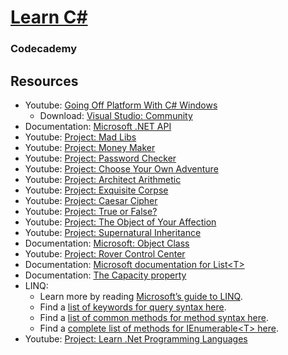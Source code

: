 # [Learn C#](https://www.codecademy.com/learn/learn-c-sharp)
### Codecademy

## Resources
* Youtube: [Going Off Platform With C# Windows](https://www.youtube.com/watch?v=rlgBGfHu6XA)
  * Download: [Visual Studio: Community](https://visualstudio.microsoft.com/downloads/)
* Documentation: [Microsoft .NET API](https://docs.microsoft.com/en-us/dotnet/api)
* Youtube: [Project: Mad Libs](https://www.youtube.com/watch?v=yVAxbEW9ej4)
* Youtube: [Project: Money Maker](https://www.youtube.com/watch?v=O6YGUo3HCfE)
* Youtube: [Project: Password Checker](https://www.youtube.com/watch?v=U_rcOw1aNHo)
* Youtube: [Project: Choose Your Own Adventure](https://www.youtube.com/watch?v=HeYCX8Yqc2M)
* Youtube: [Project: Architect Arithmetic](https://www.youtube.com/watch?v=a3NaiX0rUT8)
* Youtube: [Project: Exquisite Corpse](https://www.youtube.com/watch?v=35wIwRKT9XI)
* Youtube: [Project: Caesar Cipher](https://www.youtube.com/watch?v=dcZ4eMTc8GU)
* Youtube: [Project: True or False?](https://www.youtube.com/watch?v=_iVIviVh4yI)
* Youtube: [Project: The Object of Your Affection](https://www.youtube.com/watch?v=21AaJwfTaQU)
* Youtube: [Project: Supernatural Inheritance](https://www.youtube.com/watch?v=vQknhZBG4rU)
* Documentation: [Microsoft: Object Class](https://docs.microsoft.com/en-us/dotnet/api/system.object)
* Youtube: [Project: Rover Control Center](https://www.youtube.com/watch?v=bzzBb4_w3qk)
* Documentation: [Microsoft documentation for List\<T>](https://docs.microsoft.com/en-us/dotnet/api/system.collections.generic.list-1)
* Documentation: [The Capacity property](https://docs.microsoft.com/en-us/dotnet/api/system.collections.generic.list-1.capacity)
* LINQ:
  * Learn more by reading [Microsoft’s guide to LINQ](https://docs.microsoft.com/en-us/dotnet/csharp/linq/).
  * Find a [list of keywords for query syntax here](https://docs.microsoft.com/en-us/dotnet/csharp/language-reference/keywords/query-keywords).
  * Find a [list of common methods for method syntax here](https://docs.microsoft.com/en-us/dotnet/csharp/programming-guide/concepts/linq/standard-query-operators-overview).
  * Find a [complete list of methods for IEnumerable\<T> here](https://docs.microsoft.com/en-us/dotnet/api/system.linq.enumerable).
* Youtube: [Project: Learn .Net Programming Languages](https://www.youtube.com/watch?v=Vn6D1kEBWq0)
